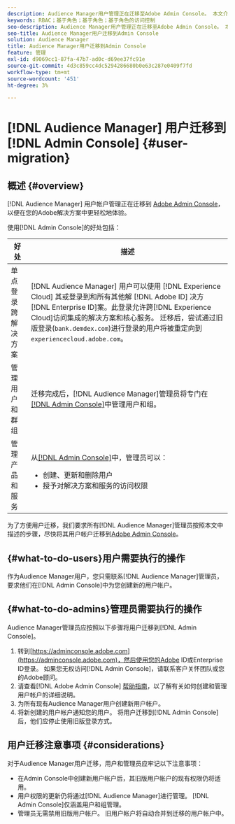 ```yaml
---
description: Audience Manager用户管理正在迁移至Adobe Admin Console。 本文介绍了为用户迁移做准备所需执行的操作，以及迁移完成后将更改的操作。
keywords: RBAC；基于角色；基于角色；基于角色的访问控制
seo-description: Audience Manager用户管理正在迁移至Adobe Admin Console。 本文介绍了为用户迁移做准备所需执行的操作，以及迁移完成后将更改的操作。
seo-title: Audience Manager用户迁移到Admin Console
solution: Audience Manager
title: Audience Manager用户迁移到Admin Console
feature: 管理
exl-id: d9069cc1-87fa-47b7-ad0c-d69ee37fc91e
source-git-commit: 4d3c859cc4dc5294286680b0e63c287e0409f7fd
workflow-type: tm+mt
source-wordcount: '451'
ht-degree: 3%

---
```


# [!DNL Audience Manager] 用户迁移到  [!DNL Admin Console] {#user-migration}

## 概述 {#overview}

[!DNL Audience Manager] 用户帐户管理正在迁移到 [Adobe Admin Console](https://helpx.adobe.com/cn/enterprise/using/admin-console.html)，以便在您的Adobe解决方案中更轻松地体验。

使用[!DNL Admin Console]的好处包括：

| 好处 | 描述 |
|---|---|
| 单点登录 跨解决方案 | [!DNL Audience Manager] 用户可以使用 [!DNL Experience Cloud] 其或登录到和所有其他解 [!DNL Adobe ID] 决方 [!DNL Enterprise ID]案。此登录允许跨[!DNL Experience Cloud]访问集成的解决方案和核心服务。 迁移后，尝试通过旧版登录(`bank.demdex.com`)进行登录的用户将被重定向到`experiencecloud.adobe.com`。 |
| 管理用户和群组 | 迁移完成后，[!DNL Audience Manager]管理员将专门在[[!DNL Admin Console]](http://adminconsole.adobe.com/enterprise/)中管理用户和组。 |
| 管理产品和服务 | 从[[!DNL Admin Console]](http://adminconsole.adobe.com/enterprise/)中，管理员可以： <ul><li>创建、更新和删除用户</li><li>授予对解决方案和服务的访问权限</li></ul> |

为了方便用户迁移，我们要求所有[!DNL Audience Manager]管理员按照本文中描述的步骤，尽快将其用户帐户迁移到[Adobe Admin Console](https://helpx.adobe.com/enterprise/using/admin-console.html)。

## {#what-to-do-users}用户需要执行的操作

作为Audience Manager用户，您只需联系[!DNL Audience Manager]管理员，要求他们在[!DNL Admin Console]中为您创建新的用户帐户。

## {#what-to-do-admins}管理员需要执行的操作

Audience Manager管理员应按照以下步骤将用户迁移到[!DNL Admin Console]。

1. 转到[https://adminconsole.adobe.com](https://adminconsole.adobe.com)，然后使用您的Adobe ID或Enterprise ID登录。 如果您无权访问[!DNL Admin Console]，请联系客户关怀团队或您的Adobe顾问。
2. 请查看[!DNL Adobe Admin Console] [帮助指南](https://helpx.adobe.com/enterprise/admin-guide.html/enterprise/using/users.ug.html)，以了解有关如何创建和管理用户帐户的详细说明。
3. 为所有现有Audience Manager用户创建新用户帐户。
4. 将新创建的用户帐户通知您的用户。 将用户迁移到[!DNL Admin Console]后，他们应停止使用旧版登录方式。

## 用户迁移注意事项 {#considerations}

对于Audience Manager用户迁移，用户和管理员应牢记以下注意事项：

* 在Admin Console中创建新用户帐户后，其旧版用户帐户的现有权限仍将适用。
* 用户权限的更新仍将通过[!DNL Audience Manager]进行管理。 [!DNL Admin Console]仅涵盖用户和组管理。
* 管理员无需禁用旧版用户帐户。 旧用户帐户将自动合并到迁移的用户帐户中。
